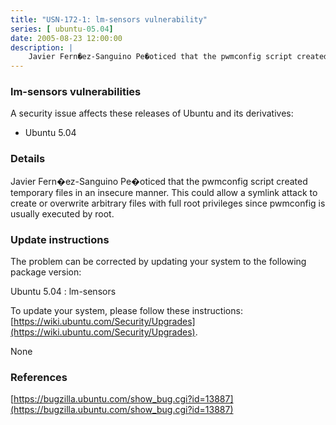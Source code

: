 ```yaml
---
title: "USN-172-1: lm-sensors vulnerability"
series: [ ubuntu-05.04]
date: 2005-08-23 12:00:00
description: |
    Javier Fern�ez-Sanguino Pe�oticed that the pwmconfig script created temporary files in an insecure manner. This could allow a symlink attack to create or overwrite arbitrary files with full root privileges since pwmconfig is usually executed by root.
--- 
```

 
### lm-sensors vulnerabilities

A security issue affects these releases of Ubuntu and its derivatives:

* Ubuntu 5.04

### Details

Javier Fern�ez-Sanguino Pe�oticed that the pwmconfig script created temporary files in an insecure manner. This could allow a symlink attack to create or overwrite arbitrary files with full root privileges since pwmconfig is usually executed by root.

### Update instructions

The problem can be corrected by updating your system to the following package version:

Ubuntu 5.04
 : lm-sensors 

To update your system, please follow these instructions: [https://wiki.ubuntu.com/Security/Upgrades](https://wiki.ubuntu.com/Security/Upgrades).

None

### References

 [https://bugzilla.ubuntu.com/show_bug.cgi?id=13887](https://bugzilla.ubuntu.com/show_bug.cgi?id=13887)
 
